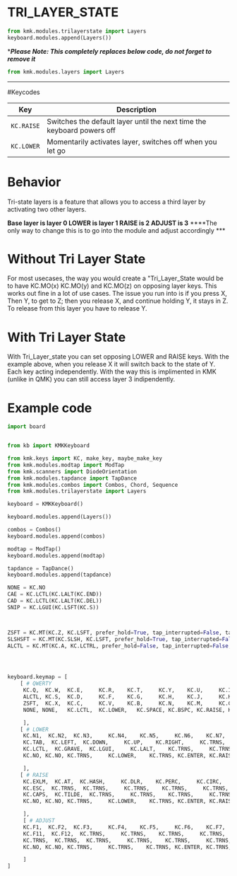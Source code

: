 

# TRI_LAYER_STATE

```python
from kmk.modules.trilayerstate import Layers
keyboard.modules.append(Layers())
```
****Please Note: This completely replaces below code, do not forget to remove it***
```python
from kmk.modules.layers import Layers
```
***
#Keycodes

|Key         |Description                                                                    |
|-----------------|--------------------------------------------------------------------------|
|`KC.RAISE`      |Switches the default layer until the next time the keyboard powers off |
|`KC.LOWER`      |Momentarily activates layer, switches off when you let go              |

# Behavior

Tri-state layers is a feature that allows you to access a third layer by activating two other layers.

**Base layer is layer 0
LOWER is layer 1 
RAISE is 2 
ADJUST is 3**
****The only way to change this is to go into the module and adjust accordingly ***

# Without Tri Layer State
For most usecases, the way you would create a "Tri_Layer_State would be to have KC.MO(x) KC.MO(y) and KC.MO(z) on opposing layer keys. This works out fine in a lot of use cases. The issue you run into is if you press X, Then Y, to get to Z; then you release X, and continue holding Y, it stays in Z. To release from this layer you have to release Y.

# With Tri Layer State
With Tri_Layer_state you can set opposing LOWER and RAISE keys. With the example above, when you release X it will switch back to the state of Y. Each key acting independently.
With the way this is implimented in KMK (unlike in QMK) you can still access layer 3 indipendently.



# Example code
```python
import board


from kb import KMKKeyboard

from kmk.keys import KC, make_key, maybe_make_key
from kmk.modules.modtap import ModTap
from kmk.scanners import DiodeOrientation
from kmk.modules.tapdance import TapDance
from kmk.modules.combos import Combos, Chord, Sequence
from kmk.modules.trilayerstate import Layers

keyboard = KMKKeyboard()

keyboard.modules.append(Layers())

combos = Combos()
keyboard.modules.append(combos)

modtap = ModTap()
keyboard.modules.append(modtap)

tapdance = TapDance()
keyboard.modules.append(tapdance)

NONE = KC.NO
CAE = KC.LCTL(KC.LALT(KC.END))
CAD = KC.LCTL(KC.LALT(KC.DEL))
SNIP = KC.LGUI(KC.LSFT(KC.S))



ZSFT = KC.MT(KC.Z, KC.LSFT, prefer_hold=True, tap_interrupted=False, tap_time=130)
SLSHSFT = KC.MT(KC.SLSH, KC.LSFT, prefer_hold=True, tap_interrupted=False, tap_time=130)
ALCTL = KC.MT(KC.A, KC.LCTRL, prefer_hold=False, tap_interrupted=False, tap_time=120)




keyboard.keymap = [
    [ # QWERTY
     KC.Q,  KC.W,  KC.E,     KC.R,    KC.T,     KC.Y,    KC.U,     KC.I,    KC.O,   KC.P,
     ALCTL, KC.S,  KC.D,     KC.F,    KC.G,     KC.H,    KC.J,     KC.K,    KC.L,   KC.QUOT,
     ZSFT,  KC.X,  KC.C,     KC.V,    KC.B,     KC.N,    KC.M,     KC.COMM, KC.DOT, SLSHSFT,
     NONE, NONE,   KC.LCTL,  KC.LOWER,   KC.SPACE, KC.BSPC, KC.RAISE, KC.RALT,    NONE,  NONE,

     ],
    [ # LOWER
     KC.N1,  KC.N2,  KC.N3,     KC.N4,    KC.N5,     KC.N6,    KC.N7,     KC.N8,    KC.N9,   KC.N0,
     KC.TAB,  KC.LEFT,  KC.DOWN,     KC.UP,    KC.RIGHT,     KC.TRNS,    KC.MINUS,     KC.EQUAL,    KC.LBRC,   KC.RBRC,
     KC.LCTL,  KC.GRAVE,  KC.LGUI,     KC.LALT,    KC.TRNS,     KC.TRNS,    KC.TRNS,     KC.TRNS, 	KC.BSLS, KC.SCLN,
     KC.NO, KC.NO, KC.TRNS,     KC.LOWER,    KC.TRNS, KC.ENTER, KC.RAISE,     KC.TRNS,    KC.NO,  KC.NO,

     ],
    [ # RAISE
     KC.EXLM,  KC.AT,  KC.HASH,     KC.DLR,    KC.PERC,     KC.CIRC,    KC.AMPR,     KC.ASTR,    KC.LPRN,   KC.RPRN,
     KC.ESC,  KC.TRNS,  KC.TRNS,     KC.TRNS,    KC.TRNS,     KC.TRNS,    KC.UNDS,     KC.PLUS,    KC.LCBR,   KC.RCBR,
     KC.CAPS,  KC.TILDE,  KC.TRNS,     KC.TRNS,    KC.TRNS,     KC.TRNS,    KC.TRNS,     KC.TRNS, KC.PIPE, KC.COLN,
     KC.NO, KC.NO, KC.TRNS,     KC.LOWER,    KC.TRNS, KC.ENTER, KC.RAISE,     KC.DEL,    KC.NO,  KC.NO,

     ],
     [ # ADJUST
     KC.F1,  KC.F2,  KC.F3,     KC.F4,    KC.F5,     KC.F6,    KC.F7,     KC.F8,    KC.F9,   KC.F10,
     KC.F11,  KC.F12,  KC.TRNS,     KC.TRNS,    KC.TRNS,     KC.TRNS,    KC.TRNS,     CAE,    CAD,   SNIP,
     KC.TRNS,  KC.TRNS,  KC.TRNS,     KC.TRNS,    KC.TRNS,     KC.TRNS,    KC.TRNS,     KC.TRNS, KC.TRNS, KC.TRNS,
     KC.NO, KC.NO, KC.TRNS,     KC.TRNS,    KC.TRNS, KC.ENTER, KC.TRNS,     KC.TRNS,    KC.NO,  KC.NO,

     ]
]
```
